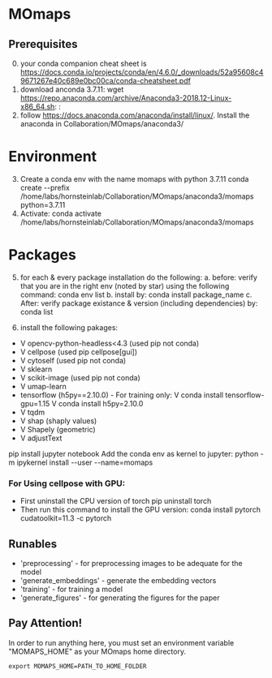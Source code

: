 # MOmaps

## Prerequisites
0. your conda companion cheat sheet is https://docs.conda.io/projects/conda/en/4.6.0/_downloads/52a95608c49671267e40c689e0bc00ca/conda-cheatsheet.pdf
1. download anconda 3.7.11: 
	wget https://repo.anaconda.com/archive/Anaconda3-2018.12-Linux-x86_64.sh: : 
2. follow https://docs.anaconda.com/anaconda/install/linux/. Install the anaconda in Collaboration/MOmaps/anaconda3/

# Environment
3. Create a conda env with the name momaps with python 3.7.11
	conda create --prefix /home/labs/hornsteinlab/Collaboration/MOmaps/anaconda3/momaps python=3.7.11
4. Activate:
conda activate /home/labs/hornsteinlab/Collaboration/MOmaps/anaconda3/momaps

# Packages
5. for each & every package installation do the following:
  a. before: verify that you are in the right env (noted by star) using the following command:
   conda env list
  b. install by: 
   conda install package_name 
  c. After: verify package existance & version (including dependencies) by:
   conda list

6. install the following pakages:
- V opencv-python-headless<4.3 (used pip not conda)
- V cellpose (used pip cellpose[gui])
- V cytoself (used pip not conda)
- V sklearn
- V scikit-image (used pip not conda)
- V umap-learn
- tensorflow (h5py==2.10.0) - For training only:
    V conda install tensorflow-gpu=1.15
    V conda install h5py=2.10.0
- V tqdm
- V shap (shaply values)
- V Shapely (geometric) 
- V adjustText

pip install jupyter notebook
Add the conda env as kernel to jupyter:
python -m ipykernel install --user --name=momaps

### For Using cellpose with GPU:
- First uninstall the CPU version of torch
  pip uninstall torch
- Then run this command to install the GPU version:
  conda install pytorch cudatoolkit=11.3 -c pytorch

## Runables
- 'preprocessing' - for preprocessing images to be adequate for the model
- 'generate_embeddings' - generate the embedding vectors
- 'training' - for training a model
- 'generate_figures' - for generating the figures for the paper

## Pay Attention!
In order to run anything here, you must set an environment variable "MOMAPS_HOME" as your MOmaps home directory.
```
export MOMAPS_HOME=PATH_TO_HOME_FOLDER
```